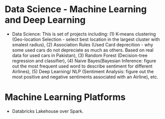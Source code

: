 # Data Science - Machine Learning and Deep Learning 
+ Data Science: This is set of projects including: (1) K-means clustering (Geo-location Selection - select best location in the largest cluster with smalest radius), (2) Association Rules (Used Card deprecition - why some used cars do not depreciate as much as others. Based on real data for used cars in Pakistan), (3) Random Forest (Decision-tree regression and classifier), (4) Naive Bayes(Bayesian Inference: figure out the most frequent used word to describe sentiment for different Airlines), (5) Deep Learning/ NLP (Sentiment Analysis: figure out the most positive and negative sentiments associated with an Airline), etc. 

# Machine Learning Platforms
+ Databricks Lakehouse over Spark.

